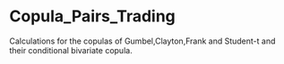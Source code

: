# Copula_Pairs_Trading


Calculations for the copulas of Gumbel,Clayton,Frank and Student-t and their conditional bivariate copula.
